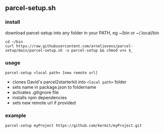 ## parcel-setup.sh

### install

download parcel-setup into any folder in your PATH, eg ~/bin or ~/.local/bin
```
cd ~/bin
curl https://raw.githubusercontent.com/arnolievens/parcel-setup/main/parcel-setup.sh -o parcel-setup && chmod u+x $_
```

### usage

`parcel-setup <local path> [new remote url]`

+ clones David's parcel2starterkit into `<local path>` folder
+ sets name in package.json to foldername
+ activates .gitignore file
+ installs npm dependencies
+ sets new remote url if provided

### example
`parcel-setup myProject https://github.com/kermit/myProject.git`

